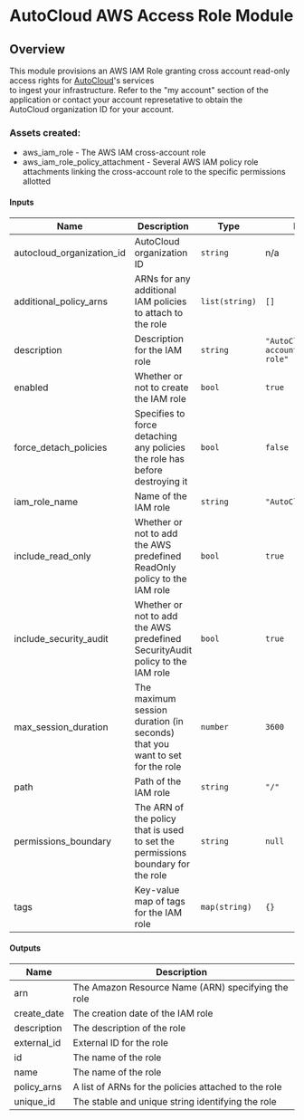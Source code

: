 AutoCloud AWS Access Role Module
================================

## Overview

This module provisions an AWS IAM Role granting cross account read-only access rights for [AutoCloud](https://autocloud.dev)'s services  
to ingest your infrastructure. Refer to the "my account" section of the application or contact your account represetative to obtain the  
AutoCloud organization ID for your account.

### Assets created:

* aws_iam_role - The AWS IAM cross-account role
* aws_iam_role_policy_attachment - Several AWS IAM policy role attachments linking the cross-account role to the specific permissions allotted

#### Inputs

| Name | Description | Type | Default | Required |
|------|-------------|------|---------|:--------:|
| autocloud_organization_id | AutoCloud organization ID | `string` | n/a | yes |
| additional_policy_arns | ARNs for any additional IAM policies to attach to the role | `list(string)` | `[]` | no |
| description | Description for the IAM role | `string` | `"AutoCloud cross-account access role"` | no |
| enabled | Whether or not to create the IAM role | `bool` | `true` | no |
| force_detach_policies | Specifies to force detaching any policies the role has before destroying it | `bool` | `false` | no |
| iam_role_name | Name of the IAM role | `string` | `"AutoCloudReadOnly"` | no |
| include_read_only | Whether or not to add the AWS predefined ReadOnly policy to the IAM role | `bool` | `true` | no |
| include_security_audit | Whether or not to add the AWS predefined SecurityAudit policy to the IAM role | `bool` | `true` | no |
| max_session_duration | The maximum session duration (in seconds) that you want to set for the role | `number` | `3600` | no |
| path | Path of the IAM role | `string` | `"/"` | no |
| permissions_boundary | The ARN of the policy that is used to set the permissions boundary for the role | `string` | `null` | no |
| tags | Key-value map of tags for the IAM role | `map(string)` | `{}` | no |

#### Outputs

| Name | Description |
|------|-------------|
| arn | The Amazon Resource Name (ARN) specifying the role |
| create_date | The creation date of the IAM role |
| description | The description of the role |
| external_id | External ID for the role |
| id | The name of the role |
| name | The name of the role |
| policy_arns | A list of ARNs for the policies attached to the role |
| unique_id | The stable and unique string identifying the role |

